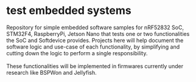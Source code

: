# test embedded systems
Repository for simple embedded software samples for nRF52832 SoC, STM32F4, RaspberryPi, Jetson Nano that tests one or two functionalities the SoC and Softdevice provides. 
Projects here will help document the software logic and use-case of each functionality, by simplifying and cutting down the logic to perform a single responsibility.
<br/> 
<br/>
These functionalities will be implemented in firmwares currently under research like BSPWon and Jellyfish.

